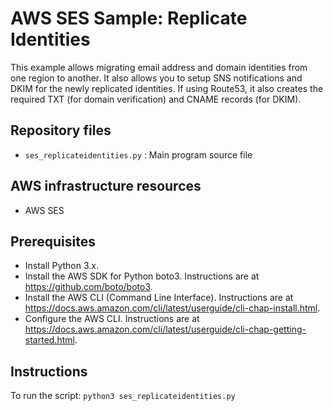 # AWS SES Sample: Replicate Identities

This example allows migrating email address and domain identities from one region to another. It also allows you to setup SNS notifications and DKIM for the newly replicated identities. If using Route53, it also creates the required TXT (for domain verification) and CNAME records (for DKIM).

## Repository files
* `ses_replicateidentities.py` : Main program source file

## AWS infrastructure resources
* AWS SES

## Prerequisites
* Install Python 3.x.
* Install the AWS SDK for Python boto3. Instructions are at https://github.com/boto/boto3.
* Install the AWS CLI (Command Line Interface). Instructions are at https://docs.aws.amazon.com/cli/latest/userguide/cli-chap-install.html.
* Configure the AWS CLI. Instructions are at https://docs.aws.amazon.com/cli/latest/userguide/cli-chap-getting-started.html.

## Instructions
To run the script:
`python3 ses_replicateidentities.py`
